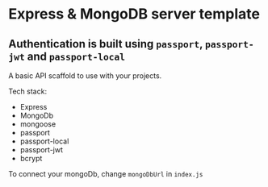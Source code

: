 # Express & MongoDB server template

## Authentication is built using `passport`, `passport-jwt` and `passport-local`

A basic API scaffold to use with your projects. 

Tech stack: 
- Express
- MongoDb
- mongoose
- passport
- passport-local
- passport-jwt 
- bcrypt

To connect your mongoDb, change `mongoDbUrl` in `index.js`
